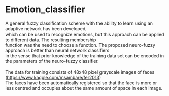# Emotion_classifier
A general fuzzy classification scheme with the ability to learn using an adaptive network has been developed, </br>
which can be used to recognize emotions, but this approach can be applied to different data. The resulting membership  </br>
function was the need to choose a function. The proposed neuro-fuzzy approach is better than neural network classifiers  </br>
in the sense that prior knowledge of the training data set can be encoded in the parameters of the neuro-fuzzy classifier.</br>  
The data for training consists of 48x48 pixel grayscale images of faces (https://www.kaggle.com/msambare/fer2013)</br>
The faces have been automatically registered so that the face is more or less centred and occupies about the same amount of space in each image.</br>
